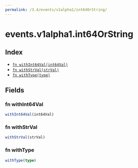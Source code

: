 ```yaml
---
permalink: /3.4/events/v1alpha1/int64OrString/
---
```


# events.v1alpha1.int64OrString



## Index

* [`fn withInt64Val(int64Val)`](#fn-withint64val)
* [`fn withStrVal(strVal)`](#fn-withstrval)
* [`fn withType(type)`](#fn-withtype)

## Fields

### fn withInt64Val

```ts
withInt64Val(int64Val)
```



### fn withStrVal

```ts
withStrVal(strVal)
```



### fn withType

```ts
withType(type)
```


